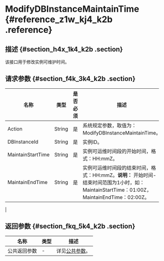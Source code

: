 # ModifyDBInstanceMaintainTime {#reference_z1w_kj4_k2b .reference}

## 描述 {#section_h4x_1k4_k2b .section}

该接口用于修改实例可维护时间。

## 请求参数 {#section_f4k_3k4_k2b .section}

|名称|类型|是否必须|描述|
|--|--|----|--|
|Action|String|是|系统规定参数，取值为：ModifyDBInstanceMaintainTime。|
|DBInstanceId|String|是|实例ID。|
|MaintainStartTime|String|是|实例可运维时间段的开始时间，格式：HH:mmZ。|
|MaintainEndTime|String|是|实例可运维时间段的结束时间，格式：HH:mmZ。**说明：** 开始时间-结束时间范围为1小时，如：MaintainStartTime：01:00Z，MaintainEndTime：02:00Z。

|

## 返回参数 {#section_fkq_5k4_k2b .section}

|名称|类型|描述|
|--|--|--|
|公共返回参数|-|详见[公共参数](intl.zh-CN/API参考/API参考/公共参数.md#)。|

